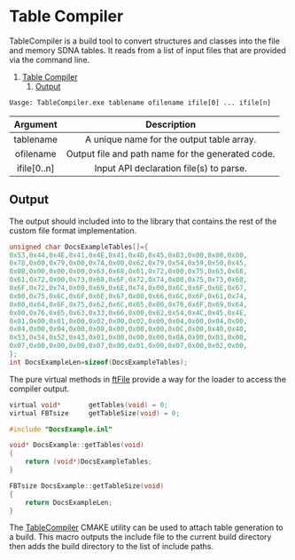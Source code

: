 # Table Compiler

TableCompiler is a build tool to convert structures and classes into the file and memory SDNA tables.
It reads from a list of input files that are provided via the command line.


1. [Table Compiler](#table-compiler)
   1. [Output](#output)

```txt
Uasge: TableCompiler.exe tablename ofilename ifile[0] ... ifile[n]
```

|  Argument   |                    Description                    |
| :---------: | :-----------------------------------------------: |
|  tablename  |     A unique name for the output table array.     |
|  ofilename  | Output file and path name for the generated code. |
| ifile[0..n] |      Input API declaration file(s) to parse.      |

## Output

The output should included into to the library that contains the rest of the custom file format implementation.

```c
unsigned char DocsExampleTables[]={
0x53,0x44,0x4E,0x41,0x4E,0x41,0x4D,0x45,0x03,0x00,0x00,0x00,
0x78,0x00,0x79,0x00,0x7A,0x00,0x62,0x79,0x54,0x59,0x50,0x45,
0x0B,0x00,0x00,0x00,0x63,0x68,0x61,0x72,0x00,0x75,0x63,0x68,
0x61,0x72,0x00,0x73,0x68,0x6F,0x72,0x74,0x00,0x75,0x73,0x68,
0x6F,0x72,0x74,0x00,0x69,0x6E,0x74,0x00,0x6C,0x6F,0x6E,0x67,
0x00,0x75,0x6C,0x6F,0x6E,0x67,0x00,0x66,0x6C,0x6F,0x61,0x74,
0x00,0x64,0x6F,0x75,0x62,0x6C,0x65,0x00,0x76,0x6F,0x69,0x64,
0x00,0x76,0x65,0x63,0x33,0x66,0x00,0x62,0x54,0x4C,0x45,0x4E,
0x01,0x00,0x01,0x00,0x02,0x00,0x02,0x00,0x04,0x00,0x04,0x00,
0x04,0x00,0x04,0x00,0x08,0x00,0x00,0x00,0x0C,0x00,0x40,0x40,
0x53,0x54,0x52,0x43,0x01,0x00,0x00,0x00,0x0A,0x00,0x03,0x00,
0x07,0x00,0x00,0x00,0x07,0x00,0x01,0x00,0x07,0x00,0x02,0x00,
};
int DocsExampleLen=sizeof(DocsExampleTables);


```

The pure virtual methods in [ftFile](https://github.com/snailrose/FileTools/blob/master/File/ftFile.h) provide a way for the loader to access the compiler output.

```c
virtual void*       getTables(void) = 0;
virtual FBTsize     getTableSize(void) = 0;
```

```c
#include "DocsExample.inl"

void* DocsExample::getTables(void)
{
    return (void*)DocsExampleTables;
}

FBTsize DocsExample::getTableSize(void)
{
    return DocsExampleLen;
}
```


The [TableCompiler](https://github.com/snailrose/FileTools/blob/master/CMake/Readme.md) CMAKE utility can be used to attach table generation to a build. This macro outputs the include file to the current build directory then adds the build directory to the list of include paths.

